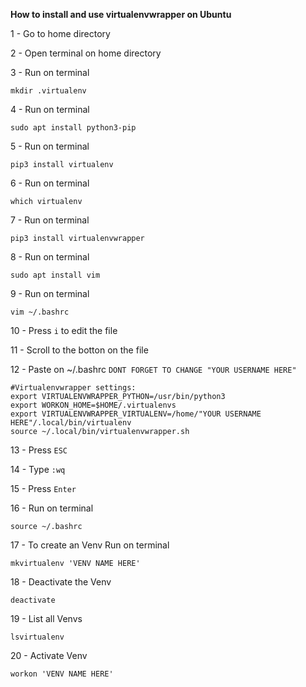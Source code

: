 **How to install and use virtualenvwrapper on Ubuntu**

1 - Go to home directory

2 - Open terminal on home directory

3 - Run on terminal

```
mkdir .virtualenv
```

4 - Run on terminal

```
sudo apt install python3-pip
```

5 - Run on terminal

```
pip3 install virtualenv
```

6 - Run on terminal

```
which virtualenv
```

7 - Run on terminal

```
pip3 install virtualenvwrapper
```

8 - Run on terminal

```
sudo apt install vim
```

9 - Run on terminal

```
vim ~/.bashrc
```

10 - Press `i` to edit the file

11 - Scroll to the botton on the file

12 - Paste on ~/.bashrc `DONT FORGET TO CHANGE "YOUR USERNAME HERE"`

```
#Virtualenvwrapper settings:
export VIRTUALENVWRAPPER_PYTHON=/usr/bin/python3
export WORKON_HOME=$HOME/.virtualenvs
export VIRTUALENVWRAPPER_VIRTUALENV=/home/"YOUR USERNAME HERE"/.local/bin/virtualenv
source ~/.local/bin/virtualenvwrapper.sh
```

13 - Press `ESC`

14 - Type `:wq`

15 - Press `Enter`

16 - Run on terminal

```
source ~/.bashrc
```

17 - To create an Venv Run on terminal

```
mkvirtualenv 'VENV NAME HERE'
```

18 - Deactivate the Venv

```
deactivate
```

19 - List all Venvs

```
lsvirtualenv
```

20 - Activate Venv

```
workon 'VENV NAME HERE'
```
